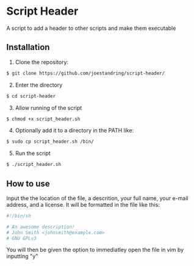 # Script Header
A script to add a header to other scripts and make them executable
## Installation
1. Clone the repository:
```sh
$ git clone https://github.com/joestandring/script-header/
```
2. Enter the directory
```sh
$ cd script-header
```
3. Allow running of the script
```sh
$ chmod +x script_header.sh
```
4. Optionally add it to a directory in the PATH like:
```sh
$ sudo cp script_header.sh /bin/
```
5. Run the script
```sh
$ ./script_header.sh
```
## How to use
Input the the location of the file, a descrition, your full name, your e-mail address, and a license.
It will be formatted in the file like this:
```sh
#!/bin/sh

# An awesome description!
# John Smith <johnsmith@example.com>
# GNU GPLv3

```
You will then be given the option to immediatley open the file in vim by inputting "y"
